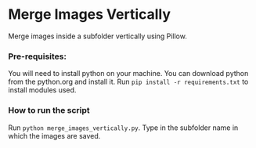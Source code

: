 # Merge Images Vertically
Merge images inside a subfolder vertically using Pillow.

### Pre-requisites:
You will need to install python on your machine. You can download python from the python.org and install it. 
Run `pip install -r requirements.txt` to install modules used.

### How to run the script
Run `python merge_images_vertically.py`. 
Type in the subfolder name in which the images are saved.
